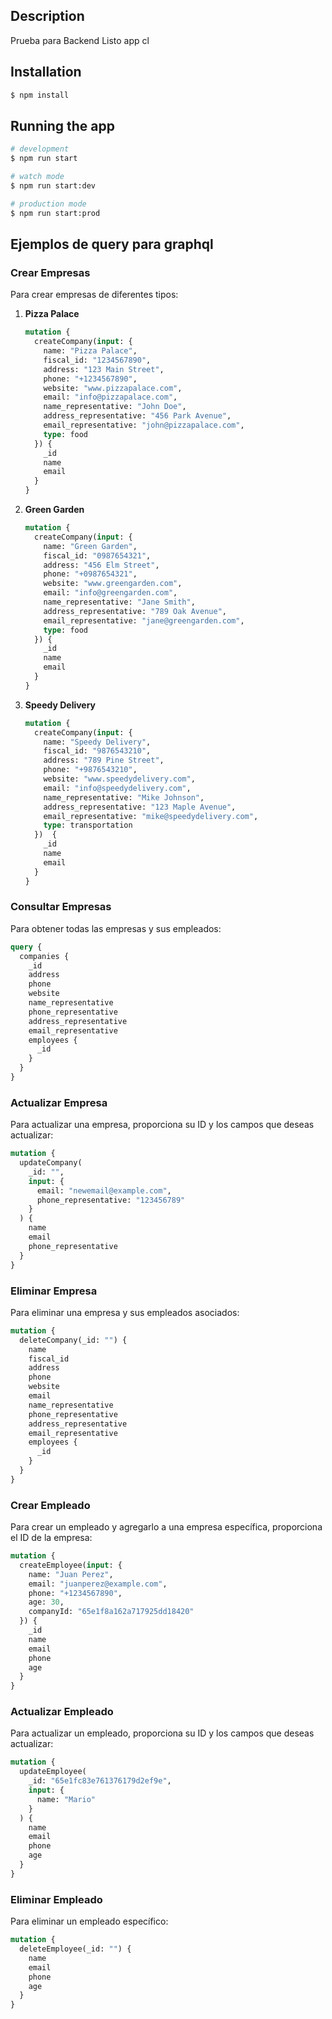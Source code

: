 ## Description
Prueba para Backend Listo app cl

## Installation

```bash
$ npm install
```

## Running the app

```bash
# development
$ npm run start

# watch mode
$ npm run start:dev

# production mode
$ npm run start:prod
```

## Ejemplos de query para graphql

  ### Crear Empresas

Para crear empresas de diferentes tipos:

1. **Pizza Palace**
    ```graphql
    mutation {
      createCompany(input: {
        name: "Pizza Palace",
        fiscal_id: "1234567890",
        address: "123 Main Street",
        phone: "+1234567890",
        website: "www.pizzapalace.com",
        email: "info@pizzapalace.com",
        name_representative: "John Doe",
        address_representative: "456 Park Avenue",
        email_representative: "john@pizzapalace.com",
        type: food
      }) {
        _id
        name
        email
      }
    }
    ```

2. **Green Garden**
    ```graphql
    mutation {
      createCompany(input: {
        name: "Green Garden",
        fiscal_id: "0987654321",
        address: "456 Elm Street",
        phone: "+0987654321",
        website: "www.greengarden.com",
        email: "info@greengarden.com",
        name_representative: "Jane Smith",
        address_representative: "789 Oak Avenue",
        email_representative: "jane@greengarden.com",
        type: food
      }) {
        _id
        name
        email
      }
    }
    ```

3. **Speedy Delivery**
    ```graphql
    mutation {
      createCompany(input: {
        name: "Speedy Delivery",
        fiscal_id: "9876543210",
        address: "789 Pine Street",
        phone: "+9876543210",
        website: "www.speedydelivery.com",
        email: "info@speedydelivery.com",
        name_representative: "Mike Johnson",
        address_representative: "123 Maple Avenue",
        email_representative: "mike@speedydelivery.com",
        type: transportation
      })  {
        _id
        name
        email
      }
    }
    ```

### Consultar Empresas

Para obtener todas las empresas y sus empleados:

```graphql
query {
  companies {
    _id
    address
    phone
    website
    name_representative
    phone_representative
    address_representative
    email_representative
    employees {
      _id
    }
  }
}
```

### Actualizar Empresa

Para actualizar una empresa, proporciona su ID y los campos que deseas actualizar:

```graphql
mutation {
  updateCompany(
    _id: "",
    input: {
      email: "newemail@example.com",
      phone_representative: "123456789"
    }
  ) {
    name
    email
    phone_representative
  }
}
```

### Eliminar Empresa

Para eliminar una empresa y sus empleados asociados:

```graphql
mutation {
  deleteCompany(_id: "") {
    name
    fiscal_id
    address
    phone
    website
    email
    name_representative
    phone_representative
    address_representative
    email_representative
    employees {
      _id
    }
  }
}
```

### Crear Empleado

Para crear un empleado y agregarlo a una empresa específica, proporciona el ID de la empresa:

```graphql
mutation {
  createEmployee(input: {
    name: "Juan Perez",
    email: "juanperez@example.com",
    phone: "+1234567890",
    age: 30,
    companyId: "65e1f8a162a717925dd18420"
  }) {
    _id
    name
    email
    phone
    age
  }
}
```

### Actualizar Empleado

Para actualizar un empleado, proporciona su ID y los campos que deseas actualizar:

```graphql
mutation {
  updateEmployee(
    _id: "65e1fc83e761376179d2ef9e",
    input: {
      name: "Mario"
    }
  ) {
    name
    email
    phone
    age
  }
}
```

### Eliminar Empleado

Para eliminar un empleado específico:

```graphql
mutation {
  deleteEmployee(_id: "") {
    name
    email
    phone
    age
  }
}
```

